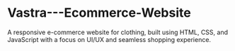 # Vastra---Ecommerce-Website
A responsive e-commerce website for clothing, built using HTML, CSS, and JavaScript with a focus on UI/UX and seamless shopping experience.
